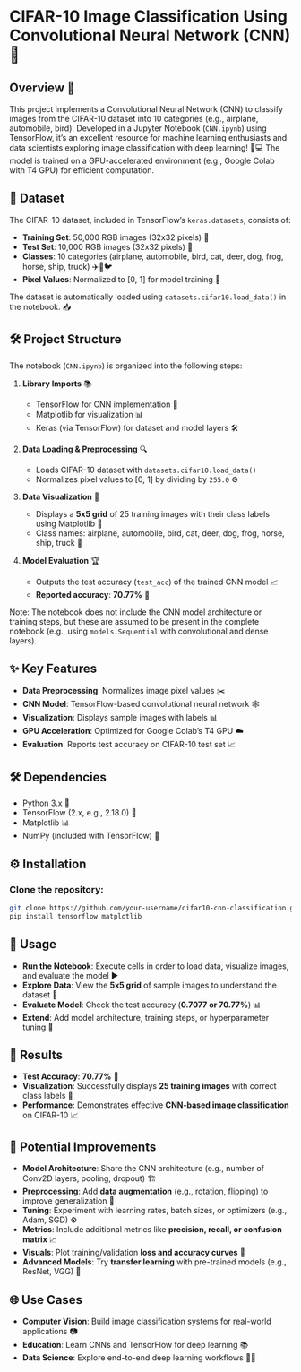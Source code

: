 # CIFAR-10 Image Classification Using Convolutional Neural Network (CNN) 🚀

## Overview 🌟
This project implements a Convolutional Neural Network (CNN) to classify images from the CIFAR-10 dataset into 10 categories (e.g., airplane, automobile, bird). Developed in a Jupyter Notebook (`CNN.ipynb`) using TensorFlow, it’s an excellent resource for machine learning enthusiasts and data scientists exploring image classification with deep learning! 🧠💻 The model is trained on a GPU-accelerated environment (e.g., Google Colab with T4 GPU) for efficient computation.

## 📂 Dataset
The CIFAR-10 dataset, included in TensorFlow’s `keras.datasets`, consists of:
- **Training Set**: 50,000 RGB images (32x32 pixels) 📸
- **Test Set**: 10,000 RGB images (32x32 pixels) 📸
- **Classes**: 10 categories (airplane, automobile, bird, cat, deer, dog, frog, horse, ship, truck) ✈️🚗🐦
- **Pixel Values**: Normalized to [0, 1] for model training 🎨

The dataset is automatically loaded using `datasets.cifar10.load_data()` in the notebook. 📥

## 🛠️ Project Structure
The notebook (`CNN.ipynb`) is organized into the following steps:

1. **Library Imports** 📚
   - TensorFlow for CNN implementation 🧠
   - Matplotlib for visualization 📊
   - Keras (via TensorFlow) for dataset and model layers 🛠️

2. **Data Loading & Preprocessing** 🔍
   - Loads CIFAR-10 dataset with `datasets.cifar10.load_data()`
   - Normalizes pixel values to [0, 1] by dividing by `255.0` ⚙️

3. **Data Visualization** 🎨
   - Displays a **5x5 grid** of 25 training images with their class labels using Matplotlib 👀
   - Class names: airplane, automobile, bird, cat, deer, dog, frog, horse, ship, truck 🐾

4. **Model Evaluation** 🏆
   - Outputs the test accuracy (`test_acc`) of the trained CNN model 📈
   - **Reported accuracy**: **70.77%** 🎯

Note: The notebook does not include the CNN model architecture or training steps, but these are assumed to be present in the complete notebook (e.g., using `models.Sequential` with convolutional and dense layers).

## ✨ Key Features
- **Data Preprocessing**: Normalizes image pixel values ✂️
- **CNN Model**: TensorFlow-based convolutional neural network 🕸️
- **Visualization**: Displays sample images with labels 📊
- **GPU Acceleration**: Optimized for Google Colab’s T4 GPU ☁️
- **Evaluation**: Reports test accuracy on CIFAR-10 test set 📈

## 🛠️ Dependencies
- Python 3.x 🐍
- TensorFlow (2.x, e.g., 2.18.0) 🧠
- Matplotlib 📊
- NumPy (included with TensorFlow) 🔢

## ⚙️ Installation
### Clone the repository:
```bash
git clone https://github.com/your-username/cifar10-cnn-classification.git
pip install tensorflow matplotlib
```
## 🚀 Usage
- **Run the Notebook**: Execute cells in order to load data, visualize images, and evaluate the model ▶️  
- **Explore Data**: View the **5x5 grid** of sample images to understand the dataset 👀  
- **Evaluate Model**: Check the test accuracy (**0.7077 or 70.77%**) 📊  
- **Extend**: Add model architecture, training steps, or hyperparameter tuning 🔧  

## 🎉 Results
- **Test Accuracy**: **70.77%** 🥳  
- **Visualization**: Successfully displays **25 training images** with correct class labels 📸  
- **Performance**: Demonstrates effective **CNN-based image classification** on CIFAR-10 📈  

## 🔧 Potential Improvements
- **Model Architecture**: Share the CNN architecture (e.g., number of Conv2D layers, pooling, dropout) 🏗️  
- **Preprocessing**: Add **data augmentation** (e.g., rotation, flipping) to improve generalization 📏  
- **Tuning**: Experiment with learning rates, batch sizes, or optimizers (e.g., Adam, SGD) ⚙️  
- **Metrics**: Include additional metrics like **precision, recall, or confusion matrix** 📈  
- **Visuals**: Plot training/validation **loss and accuracy curves** 🎨  
- **Advanced Models**: Try **transfer learning** with pre-trained models (e.g., ResNet, VGG) 🌟  

## 🌐 Use Cases
- **Computer Vision**: Build image classification systems for real-world applications 📷  
- **Education**: Learn CNNs and TensorFlow for deep learning 📚  
- **Data Science**: Explore end-to-end deep learning workflows 🧑‍💻  

